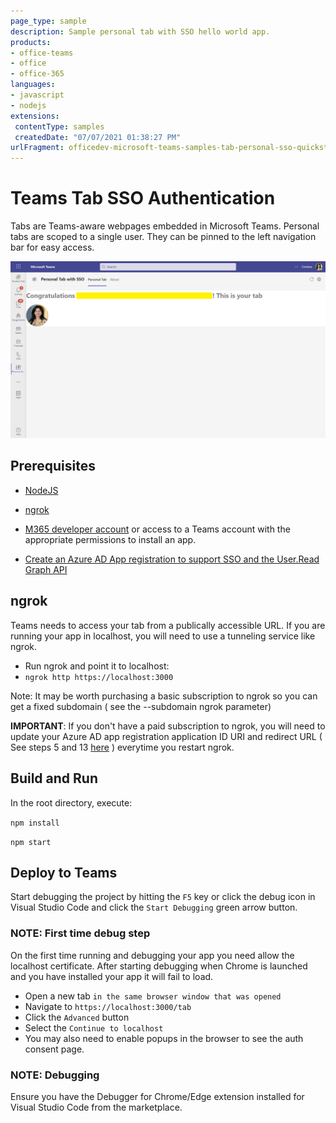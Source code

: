 ```yaml
---
page_type: sample
description: Sample personal tab with SSO hello world app.
products:
- office-teams
- office
- office-365
languages:
- javascript
- nodejs
extensions:
 contentType: samples
 createdDate: "07/07/2021 01:38:27 PM"
urlFragment: officedev-microsoft-teams-samples-tab-personal-sso-quickstart-js
---
```


# Teams Tab SSO Authentication

Tabs are Teams-aware webpages embedded in Microsoft Teams. Personal tabs are scoped to a single user. They can be pinned to the left navigation bar for easy access.

![personaltab](Images/personaltab.png)

## Prerequisites
-  [NodeJS](https://nodejs.org/en/)

-  [ngrok](https://ngrok.com/)

-  [M365 developer account](https://docs.microsoft.com/en-us/microsoftteams/platform/concepts/build-and-test/prepare-your-o365-tenant) or access to a Teams account with the appropriate permissions to install an app.

-  [Create an Azure AD App registration to support SSO and the User.Read Graph API](https://aka.ms/teams-toolkit-sso-appreg)

## ngrok

Teams needs to access your tab from a publically accessible URL. If you are running your app in localhost, you will need to use a tunneling service like ngrok.

-  Run ngrok and point it to localhost:
-  `ngrok http https://localhost:3000`

Note: It may be worth purchasing a basic subscription to ngrok so you can get a fixed subdomain ( see the --subdomain ngrok parameter)

**IMPORTANT**: If you don't have a paid subscription to ngrok, you will need to update your Azure AD app registration application ID URI and redirect URL ( See steps 5 and 13 [here](https://docs.microsoft.com/en-us/microsoftteams/platform/tabs/how-to/authentication/auth-aad-sso#steps) ) everytime you restart ngrok.

## Build and Run

In the root directory, execute:

`npm install`

`npm start`

## Deploy to Teams
Start debugging the project by hitting the `F5` key or click the debug icon in Visual Studio Code and click the `Start Debugging` green arrow button.

### NOTE: First time debug step
On the first time running and debugging your app you need allow the localhost certificate.  After starting debugging when Chrome is launched and you have installed your app it will fail to load.

- Open a new tab `in the same browser window that was opened`
- Navigate to `https://localhost:3000/tab`
- Click the `Advanced` button
- Select the `Continue to localhost`
- You may also need to enable popups in the browser to see the auth consent page.

### NOTE: Debugging
Ensure you have the Debugger for Chrome/Edge extension installed for Visual Studio Code from the marketplace.

